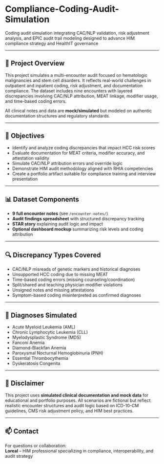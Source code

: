 # Compliance-Coding-Audit-Simulation
Coding audit simulation integrating CAC/NLP validation, risk adjustment analysis, and EPIC audit trail modeling designed to advance HIM compliance strategy and HealthIT governance

---

## 🧠 Project Overview

This project simulates a multi-encounter audit focused on hematologic malignancies and stem cell disorders. It reflects real-world challenges in outpatient and inpatient coding, risk adjustment, and documentation compliance. The dataset includes nine encounters with layered discrepancies involving CAC/NLP attribution, MEAT linkage, modifier usage, and time-based coding errors.

All clinical notes and data are **mock/simulated** but modeled on authentic documentation structures and regulatory standards.

---

## 🎯 Objectives

- Identify and analyze coding discrepancies that impact HCC risk scores  
- Evaluate documentation for MEAT criteria, modifier accuracy, and attestation validity  
- Simulate CAC/NLP attribution errors and override logic  
- Demonstrate HIM audit methodology aligned with RHIA competencies  
- Create a portfolio artifact suitable for compliance training and interview presentation

---

## 📊 Dataset Components

- **9 full encounter notes** (see `/encounter-notes/`)  
- **Audit findings spreadsheet** with structured discrepancy tracking  
- **STAR story** explaining audit logic and impact  
- **Optional dashboard mockup** summarizing risk levels and coding attribution

---

## 🔍 Discrepancy Types Covered

- CAC/NLP misreads of genetic markers and historical diagnoses  
- Unsupported HCC coding due to missing MEAT  
- Time-based coding errors (missing counseling/coordination)  
- Split/shared and teaching physician modifier violations  
- Unsigned notes and missing attestations  
- Symptom-based coding misinterpreted as confirmed diagnoses

---

## 🧬 Diagnoses Simulated

- Acute Myeloid Leukemia (AML)  
- Chronic Lymphocytic Leukemia (CLL)  
- Myelodysplastic Syndrome (MDS)  
- Fanconi Anemia  
- Diamond-Blackfan Anemia  
- Paroxysmal Nocturnal Hemoglobinuria (PNH)  
- Essential Thrombocythemia  
- Dyskeratosis Congenita  

---

## 📌 Disclaimer

This project uses **simulated clinical documentation and mock data** for educational and portfolio purposes. All scenarios are fictional but reflect realistic encounter structures and audit logic based on ICD-10-CM guidelines, CMS risk adjustment policy, and HIM best practices.

---

## 📫 Contact

For questions or collaboration:  
**Loreal** – HIM professional specializing in compliance, interoperability, and audit strategy  
